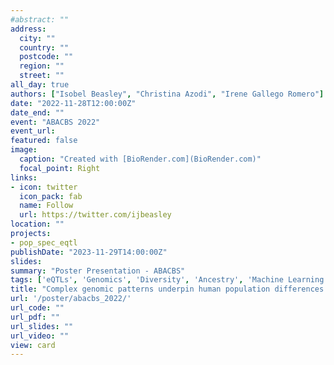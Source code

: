 ```yaml
---
#abstract: ""
address:
  city: ""
  country: ""
  postcode: ""
  region: ""
  street: ""
all_day: true
authors: ["Isobel Beasley", "Christina Azodi", "Irene Gallego Romero"]
date: "2022-11-28T12:00:00Z"
date_end: ""
event: "ABACBS 2022"
event_url: 
featured: false
image: 
  caption: "Created with [BioRender.com](BioRender.com)"
  focal_point: Right
links:
- icon: twitter
  icon_pack: fab
  name: Follow
  url: https://twitter.com/ijbeasley
location: ""
projects: 
- pop_spec_eqtl
publishDate: "2023-11-29T14:00:00Z"
slides: 
summary: "Poster Presentation - ABACBS"
tags: ['eQTLs', 'Genomics', 'Diversity', 'Ancestry', 'Machine Learning']
title: "Complex genomic patterns underpin human population differences in expression quantitative trait loci (eQTLs)"
url: '/poster/abacbs_2022/'
url_code: ""
url_pdf: ""
url_slides: ""
url_video: ""
view: card
---
```

